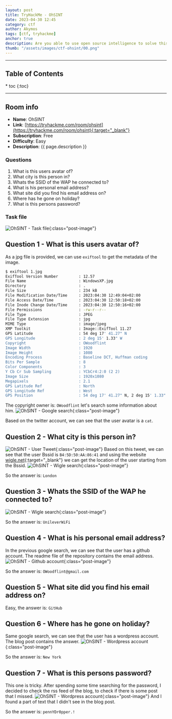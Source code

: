 ```yaml
---
layout: post
title: TryHackMe - OhSINT
date: 2023-04-30 12:45
category: ctf
author: Akymos
tags: [ctf, tryhackme]
anchor: true
description: Are you able to use open source intelligence to solve this challenge?
thumb: "/assets/images/ctf-ohsint/00.png"
---
```


<hr>
<h2>Table of Contents</h2>
<nav class="toc">
* toc
{:toc}
</nav>
<hr>
<div class="pb-1" />

## Room info
- **Name**: OhSINT
- **Link**: [https://tryhackme.com/room/ohsint](https://tryhackme.com/room/ohsint){:target="_blank"}
- **Subscription**: Free
- **Difficulty**: Easy
- **Description**: {{ page.description }}

### Questions
1. What is this users avatar of?
2. What city is this person in?
3. Whats the SSID of the WAP he connected to?
4. What is his personal email address?
5. What site did you find his email address on?
6. Where has he gone on holiday?
7. What is this persons password?

### Task file
![OhSINT - Task file](/assets/images/ctf-ohsint/01.jpg){:class="post-image"}

## Question 1 - What is this users avatar of?
As a jpg file is provided, we can use `exiftool` to get the metadata of the image.

``` bash
$ exiftool 1.jpg
ExifTool Version Number         : 12.57
File Name                       : WindowsXP.jpg
Directory                       : .
File Size                       : 234 kB
File Modification Date/Time     : 2023:04:30 12:49:04+02:00
File Access Date/Time           : 2023:04:30 12:50:18+02:00
File Inode Change Date/Time     : 2023:04:30 12:50:16+02:00
File Permissions                : -rw-r--r--
File Type                       : JPEG
File Type Extension             : jpg
MIME Type                       : image/jpeg
XMP Toolkit                     : Image::ExifTool 11.27
GPS Latitude                    : 54 deg 17' 41.27" N
GPS Longitude                   : 2 deg 15' 1.33" W
Copyright                       : OWoodflint
Image Width                     : 1920
Image Height                    : 1080
Encoding Process                : Baseline DCT, Huffman coding
Bits Per Sample                 : 8
Color Components                : 3
Y Cb Cr Sub Sampling            : YCbCr4:2:0 (2 2)
Image Size                      : 1920x1080
Megapixels                      : 2.1
GPS Latitude Ref                : North
GPS Longitude Ref               : West
GPS Position                    : 54 deg 17' 41.27" N, 2 deg 15' 1.33" W
```
The copyright owner is: `OWoodflint` let's search some information about him.
![OhSINT - Google search](/assets/images/ctf-ohsint/02.png){:class="post-image"}

Based on the twitter account, we can see that the user avatar is a `cat`.

## Question 2 - What city is this person in?
![OhSINT - User Tweet](/assets/images/ctf-ohsint/03.png){:class="post-image"}
Based on this tweet, we can see that the user Bssid is `B4:5D:50:AA:86:41` and using the website [wigle.net](https://wigle.net/){:target="_blank"} we can get the location of the user starting from the Bssid.
![OhSINT - Wigle search](/assets/images/ctf-ohsint/04.png){:class="post-image"}

So the answer is: `London`

## Question 3 - Whats the SSID of the WAP he connected to?
![OhSINT - Wigle search](/assets/images/ctf-ohsint/05.png){:class="post-image"}

So the answer is: `UnileverWiFi`

## Question 4 - What is his personal email address?
In the previous google search, we can see that the user has a github account.
The readme file of the repository contains the email address.
![OhSINT - Github account](/assets/images/ctf-ohsint/06.png){:class="post-image"}

So the answer is: `OWoodflint@gmail.com`

## Question 5 - What site did you find his email address on?
Easy, the answer is: `GitHub`

## Question 6 - Where has he gone on holiday?
Same google search, we can see that the user has a wordpress account.
The blog post contains the answer.
![OhSINT - Wordpress account](/assets/images/ctf-ohsint/07.png){:class="post-image"}

So the answer is: `New York`

## Question 7 - What is this persons password?
This one is tricky. After spending some time searching for the password, I decided to check the rss feed of the blog, to check if there is some post that I missed.
![OhSINT - Wordpress account](/assets/images/ctf-ohsint/08.png){:class="post-image"}
And I found a part of text that I didn't see in the blog post.

So the answer is: `pennYDr0pper.!`